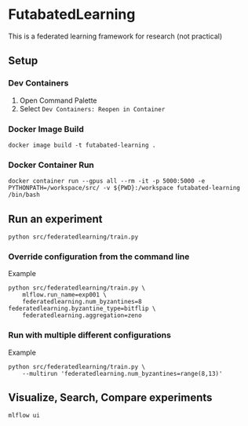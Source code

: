 # FutabatedLearning

This is a federated learning framework for research (not practical)

## Setup

### Dev Containers

1. Open Command Palette
2. Select `Dev Containers: Reopen in Container`

### Docker Image Build

```
docker image build -t futabated-learning .
```

### Docker Container Run

```
docker container run --gpus all --rm -it -p 5000:5000 -e PYTHONPATH=/workspace/src/ -v ${PWD}:/workspace futabated-learning /bin/bash
```

## Run an experiment

```
python src/federatedlearning/train.py
```

### Override configuration from the command line

Example

```
python src/federatedlearning/train.py \
    mlflow.run_name=exp001 \
    federatedlearning.num_byzantines=8 federatedlearning.byzantine_type=bitflip \
    federatedlearning.aggregation=zeno
```

### Run with multiple different configurations

Example

```
python src/federatedlearning/train.py \
    --multirun 'federatedlearning.num_byzantines=range(8,13)'
```

## Visualize, Search, Compare experiments

```
mlflow ui
```